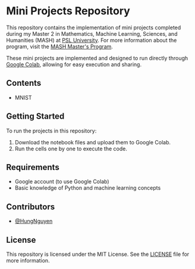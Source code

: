 # Mini Projects Repository

This repository contains the implementation of mini projects completed during my Master 2 in Mathematics, Machine Learning, Sciences, and Humanities (MASH) at [PSL University](https://psl.eu/en). For more information about the program, visit the [MASH Master's Program](https://dauphine.psl.eu/en/training/masters-degrees/mathematics-and-applied-mathematics/masters-year-2-mathematics-deep-learning-and-humanities).

These mini projects are implemented and designed to run directly through [Google Colab](https://colab.research.google.com/), allowing for easy execution and sharing.

## Contents

- MNIST

## Getting Started

To run the projects in this repository:

1. Download the notebook files and upload them to Google Colab.
2. Run the cells one by one to execute the code.

## Requirements

- Google account (to use Google Colab)
- Basic knowledge of Python and machine learning concepts
## Contributors

- [@HungNguyen](https://github.com/HungNguyenPSL)

## License

This repository is licensed under the MIT License. See the [LICENSE](LICENSE) file for more information.
